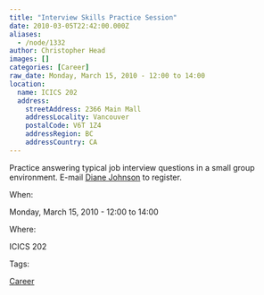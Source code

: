 ```yaml
---
title: "Interview Skills Practice Session"
date: 2010-03-05T22:42:00.000Z
aliases:
  - /node/1332
author: Christopher Head
images: []
categories: [Career]
raw_date: Monday, March 15, 2010 - 12:00 to 14:00
location:
  name: ICICS 202
  address:
    streetAddress: 2366 Main Mall
    addressLocality: Vancouver
    postalCode: V6T 1Z4
    addressRegion: BC
    addressCountry: CA
---
```


Practice answering typical job interview questions in a small group environment. E-mail [Diane Johnson](/cdn-cgi/l/email-protection#c6a2afa7a8a3aca9ae86a5b5e8b3a4a5e8a5a7) to register.

When: 

Monday, March 15, 2010 - 12:00 to 14:00

Where: 

ICICS 202

Tags: 

[Career](/career)
